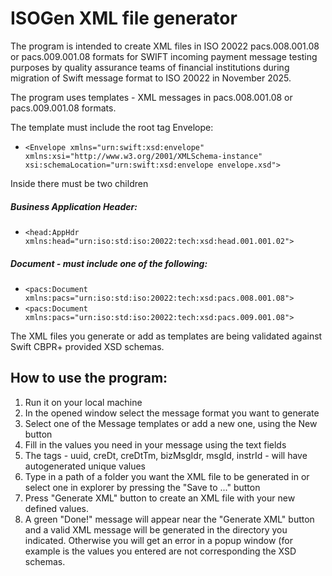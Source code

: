 # ISOGen XML file generator

The program is intended to create XML files in ISO 20022 pacs.008.001.08 or pacs.009.001.08 formats for SWIFT incoming payment message testing purposes by quality assurance teams of financial institutions during migration of Swift message format to ISO 20022 in November 2025.

The program uses templates - XML messages in pacs.008.001.08 or pacs.009.001.08 formats.

The template must include the root tag Envelope:
- `<Envelope xmlns="urn:swift:xsd:envelope" xmlns:xsi="http://www.w3.org/2001/XMLSchema-instance" xsi:schemaLocation="urn:swift:xsd:envelope envelope.xsd">`

Inside there must be two children

##### Business Application Header:

-	`<head:AppHdr xmlns:head="urn:iso:std:iso:20022:tech:xsd:head.001.001.02">`
##### Document - must include one of the following:	
- `<pacs:Document xmlns:pacs="urn:iso:std:iso:20022:tech:xsd:pacs.008.001.08">`
- `<pacs:Document xmlns:pacs="urn:iso:std:iso:20022:tech:xsd:pacs.009.001.08">`

The XML files you generate or add as templates are being validated against Swift CBPR+ provided XSD schemas.

## How to use the program:

1. Run it on your local machine
2. In the opened window select the message format you want to generate
3. Select one of the Message templates or add a new one, using the New button
4. Fill in the values you need in your message using the text fields
5. The tags - uuid, creDt, creDtTm, bizMsgIdr, msgId, instrId - will have autogenerated unique values
6. Type in a path of a folder you want the XML file to be generated in or select one in explorer by pressing the "Save to ..." button
7. Press "Generate XML" button to create an XML file with your new defined values.
8. A green "Done!" message will appear near the "Generate XML" button and a valid XML message will be generated in the directory you indicated. Otherwise you will get an error in a popup window (for example is the values you entered are not corresponding the XSD schemas.
